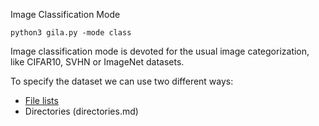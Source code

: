 

Image Classification Mode

~~~shell
python3 gila.py -mode class
~~~~


Image classification mode is devoted for the usual image categorization, like CIFAR10, SVHN or ImageNet datasets.

To specify the dataset we can use two different ways:

  * [File lists](filelist.md)
  * Directories (directories.md)
  
  
  
